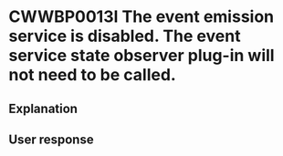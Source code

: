 # CWWBP0013I The event emission service is disabled.  The event service state observer plug-in will not need to be called.

## Explanation

## User response